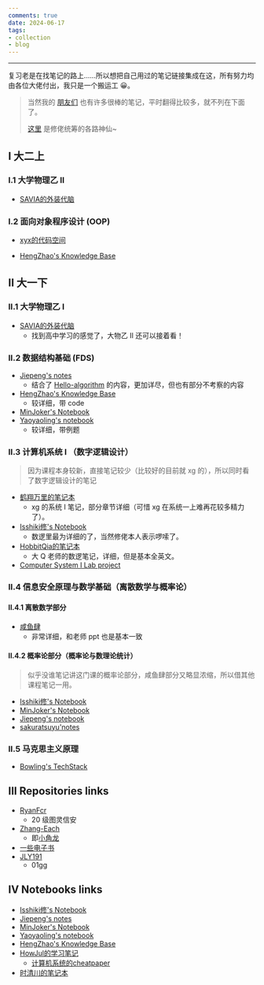 ```yaml
---
comments: true
date: 2024-06-17
tags:
- collection
- blog
---
```


***

复习老是在找笔记的路上……所以想把自己用过的笔记链接集成在这，所有努力均由各位大佬付出，我只是一个搬运工 😀。

<!-- more -->

> 当然我的 [朋友们](https://darstib.github.io/myworld/#:~:text=Darstib's%20leetcode-,darstib%20%E3%81%AE%20friends,-%E4%B8%8D%E5%88%86%E5%85%88%E5%90%8E%E5%93%A6) 也有许多很棒的笔记，平时翻得比较多，就不列在下面了。
> 
> [这里](https://isshikihugh.github.io/zju-cs-asio/) 是修佬统筹的各路神仙~

## I 大二上

### I.1 大学物理乙 II

- [SAVIA的外装代脑](https://savia7582.github.io/Exterior/Physics/2/)

### I.2 面向对象程序设计 (OOP)

-  [xyx的代码空间](https://xuan-insr.github.io/cpp/cpp_restart/)

-  [HengZhao's Knowledge Base](https://note.enlzhao.com/Course/OOP/) 

## II 大一下

### II.1 大学物理乙 I

- [SAVIA的外装代脑](https://savia7582.github.io/Exterior/Physics/1/)
    - 找到高中学习的感觉了，大物乙 II 还可以接着看！

### II.2 数据结构基础 (FDS)

- [Jiepeng's notes](https://note.jiepeng.tech/CS/FDS/)
    - 结合了 [Hello-algorithm](https://www.hello-algo.com/) 的内容，更加详尽，但也有部分不考察的内容
- [HengZhao's Knowledge Base](https://note.enlzhao.com/Course/FDS/)
    - 较详细，带 code
-  [MinJoker's Notebook](https://note.minjoker.top/cs/algorithm/fds/)
- [Yaoyaoling's notebook](https://yaoyaolingbro.github.io/notebook/ZJU_CS/FDS/)
    - 较详细，带例题

### II.3 计算机系统 I （数字逻辑设计）

> 因为课程本身较新，直接笔记较少（比较好的目前就 xg 的），所以同时看了数字逻辑设计的笔记

- [鹤翔万里的笔记本](https://note.tonycrane.cc/cs/system/cs1/)
    - xg 的系统 I 笔记，部分章节详细（可惜 xg 在系统一上难再花较多精力了）。
- [Isshiki修's Notebook](https://note.isshikih.top/cour_note/D2QD_DigitalDesign/)
    - 数逻里最为详细的了，当然修佬本人表示啰嗦了。
- [HobbitQia的笔记本](https://note.hobbitqia.cc/Logic/)
    - 大 Q 老师的数逻笔记，详细，但是基本全英文。
- [Computer System I Lab project](https://z-vanadium.github.io/2024/06/24/sys1-lab/)

### II.4 信息安全原理与数学基础（离散数学与概率论）

#### II.4.1 离散数学部分

- [咸鱼肆](https://www.yuque.com/xianyuxuan/coding/crs-csmath)
    - 非常详细，和老师 ppt 也是基本一致

#### II.4.2 概率论部分（概率论与数理论统计）

> 似乎没谁笔记讲这门课的概率论部分，咸鱼肆部分又略显浓缩，所以借其他课程笔记一用。

- [Isshiki修's Notebook](https://note.isshikih.top/cour_note/D1CX_ProbabilityAndStatistics/)
- [MinJoker's Notebook](https://note.minjoker.top/math/probability/probability_statistics/note1/)
- [Jiepeng's notebook](https://note.jiepeng.tech/Fundemental/Probability-and-Mathematical-Statistics/)
- [sakuratsuyu'notes](https://sakuratsuyu.github.io/Note/Mathematics_Basis/PS/Review/)

### II.5 马克思主义原理

-  [Bowling's TechStack](https://note.bowling233.top/%E8%AF%BE%E7%A8%8B%E7%AC%94%E8%AE%B0/%E9%A9%AC%E5%85%8B%E6%80%9D%E4%B8%BB%E4%B9%89%E5%8E%9F%E7%90%86/)

## III Repositories links

- [RyanFcr](https://github.com/RyanFcr/ZJU_Course)
    - 20 级图灵信安
- [Zhang-Each](https://github.com/Zhang-Each/CourseNoteOfZJUSE)
    - 即[小角龙](https://zhang-each.github.io/CV/)
- [一些电子书](https://pan.zju.edu.cn/share/30b96c3488000197330231de40?redirect=%2Fshare%2F30b96c3488000197330231de40)
- [JLY191](https://github.com/JLY191/ZJU_SE_Course)
    - 01gg

## IV Notebooks links

- [Isshiki修's Notebook](https://note.isshikih.top/)
- [Jiepeng's notes](https://note.jiepeng.tech/)
- [MinJoker's Notebook](https://note.minjoker.top/)
- [Yaoyaoling's notebook](https://yaoyaolingbro.github.io/notebook/)
- [HengZhao's Knowledge Base](https://note.enlzhao.com/)
- [HowJul的学习笔记](https://note.howjul.com/course/)
    - [计算机系统的cheatpaper](https://howjul.com/2023/11/15/%E8%AE%A1%E7%AE%97%E6%9C%BA%E7%B3%BB%E7%BB%9F%E6%9C%9F%E6%9C%AB%E8%80%83%E8%AF%95%E7%9B%B8%E5%85%B3/)
- [时清川的笔记本](https://sh17c.top/LessonsNotes/)

